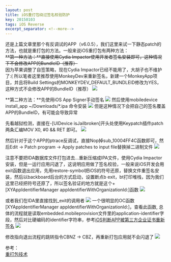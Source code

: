 ```yaml
---
layout: post
title: iOS重打包绕过签名校验防护
key: 20150103
tags: iOS Reverse
excerpt_separator: <!--more-->
---
```

还是上篇文章里那个有反调试的APP（v6.0.5），我们这里来试一下静态patch的方法，也就是重打包的方法。一般来说iOS重打包有两种方法：  
~~**第一种方法：**直接使用Cydia Impactor使用开发者签名安装即可，这种情况下不会修改APP的BundleID（推荐）~~  
因为苹果调整了自签策略，现在Cydia Impactor已经不能用了，大胡子也不维护了:( 所以笔者这里推荐使用MonkeyDev来重新签名，新建一个MonkeyApp项目，并且将Build Settings的MONKEYDEV_DEFAULT_BUNDLEID修改为YES，这种方式不会修改APP的BundleID（推荐）<!--more-->
![](https://raw.githubusercontent.com/la0s/la0s.github.io/master/screenshots/20190321.1.png)

**第二种方法：**先使用iOS App Signer手动签名
![](https://raw.githubusercontent.com/la0s/la0s.github.io/master/screenshots/20190321.2.png)
然后使用mobiledevice install_app ~/Downloads/*.ipa 命令安装
![](https://raw.githubusercontent.com/la0s/la0s.github.io/master/screenshots/20190321.3.png)
但是这种情况下会把自己的签名覆盖APP的BundleID，有可能会导致异常

先看越狱检测，直接在-[UIDevice isJailbroken]开头处使用Keypatch插件patch两条汇编MOV X0, #0 && RET 即可。
![](https://raw.githubusercontent.com/la0s/la0s.github.io/master/screenshots/20190321.8.png)

然后针对于这个APP的ptrace反调试，直接Nop掉sub_10004FF4C函数即可，然后Edit -> Patch program -> Apply patches to input file替换掉二进制文件
![](https://raw.githubusercontent.com/la0s/la0s.github.io/master/screenshots/20190321.4.png)

注意不要把IDA数据库文件打包进去...重新压缩成IPA文件，使用Cydia Impactor安装，但是一运行应用闪退了，这说明应用做了签名校验，一般来说iOS开发会用exit函数退出应用，先用restore-symbol把iOS的符号还原，替换文件重签名安装，然后以backboard后台的方式启动，设置断点b exit，bt打印堆栈，因为我们这里已经把符号还原了，所以签名验证的地方就是这个+[XYAppIdentifierManager appIdentifierWithOrganizationId:]函数
![](https://raw.githubusercontent.com/la0s/la0s.github.io/master/screenshots/20190321.9.png)

或者我们在IDA里直接找到_exit的调用者
![](https://raw.githubusercontent.com/la0s/la0s.github.io/master/screenshots/20190321.5.png)
一个很明显的OC函数[XYAppIdentifierManager appIdentifierWithOrganizationId:]，查看此函数, 总体的流程就是读取embedded.mobileprovision文件里的application-identifier字段，然后对比硬编码的identifier字符串，参考[iOS判断APP被第三方企业证书重新签名](https://www.jianshu.com/p/b1cf329e1ca8)
![](https://raw.githubusercontent.com/la0s/la0s.github.io/master/screenshots/20190321.6.png)

修改指向退出流程的跳转指令CBNZ -> CBZ，再重新打包应用就不会闪退了
![](https://raw.githubusercontent.com/la0s/la0s.github.io/master/screenshots/20190321.7.png)

参考：  
[重打包技术](https://www.twblogs.net/a/5d5eb355bd9eee5327fdbdc8/)  
